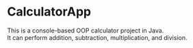 # CalculatorApp

This is a console-based OOP calculator project in Java.  
It can perform addition, subtraction, multiplication, and division.
